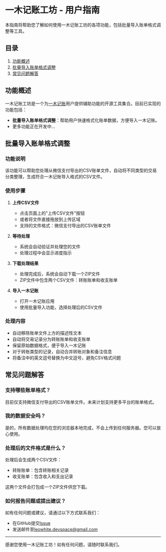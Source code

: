 # 一木记账工坊 - 用户指南

本指南将帮助您了解如何使用一木记账工坊的各项功能，包括批量导入账单格式调整等工具。

## 目录

1. [功能概述](#功能概述)
2. [批量导入账单格式调整](#批量导入账单格式调整)
3. [常见问题解答](#常见问题解答)

## 功能概述

一木记账工坊是一个为[一木记账](https://www.yimuapp.com)用户提供辅助功能的开源工具集合。目前已实现的功能包括：

- **批量导入账单格式调整**：帮助用户快速格式化账单数据，方便导入一木记账。
- 更多功能正在开发中...

## 批量导入账单格式调整

### 功能说明

该功能可以帮助您处理从微信支付导出的CSV账单文件，自动将不同类型的交易分类整理，生成符合一木记账导入格式的CSV文件。

### 使用步骤

1. **上传CSV文件**
   - 点击页面上的"上传CSV文件"按钮
   - 或者将文件直接拖放到上传区域
   - 支持的文件格式：微信支付导出的CSV账单文件

2. **等待处理**
   - 系统会自动验证并处理您的文件
   - 处理过程中会显示进度指示

3. **下载处理结果**
   - 处理完成后，系统会自动下载一个ZIP文件
   - ZIP文件中包含两个CSV文件：转账账单和收支账单

4. **导入一木记账**
   - 打开一木记账应用
   - 使用批量导入功能，选择处理后的CSV文件

### 处理内容

- 自动移除账单文件上方的描述性文本
- 自动将交易记录分为转账账单和收支账单
- 保留原始数据格式，便于导入一木记账
- 对于转账类型的记录，自动合并转账对象和备注信息
- 将备注中的英文逗号替换为中文逗号，避免CSV格式问题

## 常见问题解答

### 支持哪些账单格式？

目前仅支持微信支付导出的CSV账单文件。未来计划支持更多平台的账单格式。

### 我的数据安全吗？

是的，所有数据处理均在您的浏览器本地完成，不会上传到任何服务器。您可以放心使用。

### 处理后的文件格式是什么？

处理后会生成两个CSV文件：
- 转账账单：包含转账相关记录
- 收支账单：包含收入和支出记录

这两个文件会打包成一个ZIP文件供您下载。

### 如何报告问题或提出建议？

如有任何问题或建议，请通过以下方式联系我们：
- 在GitHub提交[Issue](https://github.com/leowhite-dev/yimu-workshop/issues)
- 发送邮件至[leowhite.devspace@gmail.com](mailto:leowhite.devspace@gmail.com)

---

感谢您使用一木记账工坊！如有任何问题，请随时联系我们。